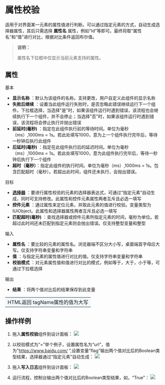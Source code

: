 # 属性校验

适用于对界面某一元素的属性值进行判断。可以通过指定元素的方式，自动生成选择器属性，其后只需选择 **属性名** 属性，例如“Id”等即可。最终将取“属性名”和“值”进行对比，根据对比条件返回布尔值。

<!--2020/11/16,PBI:16192,wangxin:点击[此处](../Appendix/SupportedAttribute.md?_v=v2020.4)查看桌面元素和Web元素所支持的属性集合-->
>**说明：**
>
>属性名下拉框中仅显示当前元素支持的属性。


## 属性
基本
- **显示名称** ：默认为该组件的名称。支持更改，用户自定义此组件的显示名称
- **失败后继续** ：设置当此组件运行失败时，是否忽略此错误继续运行下一个组件。下拉框选择，当选择"是"时，如果该组件运行时遇到错误，该流程也会继续执行下一个组件，并不会停止；当选择"否"时，如果该组件运行时遇到错误，该流程将会停止执行并抛出错误
- **前延时(毫秒)** ：指定在此组件执行前的等待时间。单位为毫秒（ms）,1000ms = 1s。若此处填写1000，意为上一个组件执行完毕后，等待一秒钟后执行此组件
- **后延时(毫秒)** ：指定在此组件执行后的延迟时间。单位为毫秒（ms）,1000ms = 1s。若此处填写1000，意为此组件执行完毕后，等待一秒钟后执行下一个组件
- **超时（毫秒）**：指定此组件的执行时间。单位为毫秒（ms）,1000ms = 1s。包含匹配超时（毫秒）。若超出此时间，组件还未执行，会抛出错误。

目标
- **[选择器](../Appendix/Selector.md?_v=v2020.4)** ：要进行属性校验的元素的选择器表达式，可通过“指定元素”自动生成，同时可支持修改。此属性和控件元素属性两者互斥且必选一填写
- **控件元素** ：通过属性来定位元素，并取此元素的值进行校验。变量类型为IUiObject。此属性和选择器属性两者互斥且必选一填写
- **匹配超时(毫秒)** ：查找选择器或控件元素所指定元素的时间，毫秒为单位。若超过此时间还未匹配到指定元素则会抛出错误。仅支持整型变量和整型

输入
- **属性名** ：要比较的元素的属性名。浏览器端不区分大小写，桌面端首字母应大写。仅支持字符串变量和字符串
- **值** ：与指定元素的属性值进行对比的值。仅支持字符串变量和字符串
- **校验模式** ：对元素属性值和值进行对比的模式，例如等于，大于，小于等，可通过下拉框选择

输出

- **结果** ：将两个值对比后的结果保存到此变量

<table><td bgcolor=	#F0F8FF>HTML返回 tagName属性的值为大写</td></table>

## 操作样例
1. 拖入**属性校验**组件到设计面板：
![](https://docimages.blob.core.chinacloudapi.cn/images/Activities/attributeCheck-1.png)

2. 以校验模式为“=”举个例子，设置属性名为“url”，值为"https://www.baidu.com/ ”,设置变量“flag”输出两个值对比后的Boolean类型结果，选择器通过“指定元素”自动生成：
![](https://docimages.blob.core.chinacloudapi.cn/images/Activities/attributeCheck-2.png)

3. 拖入**写入日志**组件到设计面板：
![](https://docimages.blob.core.chinacloudapi.cn/images/Activities/attributeCheck-3.png)

4. 运行流程，控制台输出两个值对比后的Boolean类型结果，如，“True”：
![](https://docimages.blob.core.chinacloudapi.cn/images/Activities/attributeCheck-4.png)




